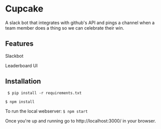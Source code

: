 # Cupcake
A slack bot that integrates with github's API and pings a channel when a team member does a thing so we can celebrate their win.

## Features
Slackbot

Leaderboard UI

## Installation
``` $ pip install -r requirements.txt```

```$ npm install```

To run the local webserver:
``` $ npm start ```

Once you're up and running go to http://localhost:3000/ in your browser.
